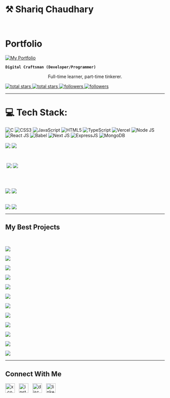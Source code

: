 <h1>⚒️ Shariq Chaudhary</h1>
<br />

# Portfolio
[![My Portfolio](https://img.shields.io/badge/My%20Portfolio-Click%20Here-blue?style=for-the-badge)](https://portfolio-sigma-rose-22.vercel.app/)

**`Digital Craftsman (Developer/Programmer)`**

<p align="center">Full-time learner, part-time tinkerer.</p>
<p align="left">
  <a href="https://github.com/0xshariq?tab=repositories&sort=stargazers#gh-light-mode-only">
    <img alt="total stars" title="Total stars on GitHub" src="https://custom-icon-badges.demolab.com/github/stars/0xshariq?color=3ea97d&style=for-the-badge&labelColor=40b682&logo=star#gh-light-mode-only">
  </a>
  
  <a href="https://github.com/0xshariq?tab=repositories&sort=stargazers#gh-dark-mode-only">
    <img alt="total stars" title="Total stars on GitHub" src="https://custom-icon-badges.demolab.com/github/stars/0xshariq?color=655489&style=for-the-badge&labelColor=c691e9&logo=star#gh-dark-mode-only">
  </a>
  
  <a href="https://github.com/0xshariq?tab=followers#gh-light-mode-only">
    <img alt="followers" title="Follow me on Github" src="https://custom-icon-badges.demolab.com/github/followers/0xshariq?color=2c4954&labelColor=2c3e50&style=for-the-badge&logo=person-add&label=Followers#gh-light-mode-only">
  </a>
    
  <a href="https://github.com/0xshariq?tab=followers#gh-dark-mode-only">
    <img alt="followers" title="Follow me on Github" src="https://custom-icon-badges.demolab.com/github/followers/0xshariq?color=dacc84&labelColor=f9e692&style=for-the-badge&logo=person-add&label=Followers#gh-dark-mode-only">
  </a>
</p>

---

# 💻 Tech Stack:
![C](https://img.shields.io/badge/c-%2300599C.svg?style=for-the-badge&logo=c&logoColor=white)
![CSS3](https://img.shields.io/badge/css3-%231572B6.svg?style=for-the-badge&logo=css3&logoColor=white)
![JavaScript](https://img.shields.io/badge/javascript-%23323330.svg?style=for-the-badge&logo=javascript&logoColor=%23F7DF1E)
![HTML5](https://img.shields.io/badge/html5-%23E34F26.svg?style=for-the-badge&logo=html5&logoColor=white)
![TypeScript](https://img.shields.io/badge/typescript-%23007ACC.svg?style=for-the-badge&logo=typescript&logoColor=white)
![Vercel](https://img.shields.io/badge/vercel-%23000000.svg?style=for-the-badge&logo=vercel&logoColor=white)
![Node JS](https://img.shields.io/badge/node.js-6DA55F?style=for-the-badge&logo=node.js&logoColor=white)
![React JS](https://img.shields.io/badge/react-%2320232a.svg?style=for-the-badge&logo=react&logoColor=%2361DAFB)
![Babel](https://img.shields.io/badge/Babel-F9DC3e?style=for-the-badge&logo=babel&logoColor=black)
![Next JS](https://img.shields.io/badge/next.js-%2320232a.svg?style=for-the-badge&logo=next.js&logoColor=%2361DAFB)
![ExpressJS](https://img.shields.io/badge/express.js-%23404d59.svg?style=for-the-badge&logo=express&logoColor=%2361DAFB)
![MongoDB](https://img.shields.io/badge/mongodb-%234ea94b.svg?style=for-the-badge&logo=mongodb&logoColor=white)

<p><a href="https://github.com/0xshariq#gh-dark-mode-only" target="_blank"><img align="center" src="https://github-readme-stats.vercel.app/api/top-langs/?username=0xshariq&langs_count=6&show_icon=true&theme=nightowl#gh-dark-mode-only"></a>
  <a href="https://github.com/0xshariq#gh-light-mode-only" target="_blank"><img align="center" src="https://github-readme-stats.vercel.app/api/top-langs/?username=0xshariq&langs_count=6&show_icon=true&theme=vue#gh-light-mode-only"></a>
</p>

<br />

<p>&nbsp;<a href="https://github.com/0xshariq#gh-dark-mode-only" target="_blank"><img align="center" src="https://github-readme-stats.vercel.app/api?username=0xshariq&count_private=true&show_icons=true&theme=nightowl#gh-dark-mode-only"></a>
<a href="https://github.com/0xshariq#gh-light-mode-only" target="_blank"><img align="center" src="https://github-readme-stats.vercel.app/api?username=0xshariq&count_private=true&show_icons=true&theme=vue#gh-light-mode-only"></a>
</p>
<br>
<br />

<p><a href="https://github.com/0xshariq#gh-dark-mode-only" target="_blank"><img align="center" src="https://github-readme-streak-stats-seven-chi.vercel.app?user=0xshariq&theme=nightowl#gh-dark-mode-only"></a>
<a href="https://github.com/0xshariq#gh-light-mode-only" target="_blank"><img align="center" src="https://github-readme-streak-stats-seven-chi.vercel.app?user=0xshariq&theme=vue#gh-light-mode-only"></a>
<br/>
<br />

<p><a href="https://github.com/0xshariq#gh-dark-mode-only" target="_blank"><img align="center" src="https://github-readme-activity-graph.vercel.app/graph?username=0xshariq&theme=nightowl#gh-dark-mode-only"></a>
<a href="https://github.com/0xshariq#gh-light-mode-only" target="_blank"><img align="center" src="https://github-readme-activity-graph.vercel.app/graph?username=0xshariq&theme=vue#gh-light-mode-only"></a>
<br/>

---
<h2>My Best Projects</h2>
<br />
<p><a href="https://github.com/0xshariq/quran-next-app#gh-dark-mode-only" target="_blank"><img align="center" src="https://github-readme-stats.vercel.app/api/pin/?username=0xshariq&repo=quran-next-app&theme=nightowl#gh-dark-mode-only"></a>
<p><a href="https://github.com/0xshariq/quran-next-app#gh-light-mode-only" target="_blank"><img align="center" src="https://github-readme-stats.vercel.app/api/pin/?username=0xshariq&repo=quran-next-app&theme=vue#gh-light-mode-only"></a>
<br />

<p><a href="https://github.com/0xshariq/extra-care-medical-center#gh-dark-mode-only" target="_blank"><img align="center" src="https://github-readme-stats.vercel.app/api/pin/?username=0xshariq&repo=extra-care-medical-center&theme=nightowl#gh-dark-mode-only"></a>
<p><a href="https://github.com/0xshariq/extra-care-medical-center#gh-light-mode-only" target="_blank"><img align="center" src="https://github-readme-stats.vercel.app/api/pin/?username=0xshariq&repo=extra-care-medical-center&theme=vue#gh-light-mode-only"></a>
<br />
<p><a href="https://github.com/0xshariq/service-website#gh-dark-mode-only" target="_blank"><img align="center" src="https://github-readme-stats.vercel.app/api/pin/?username=0xshariq&repo=service-website&theme=nightowl#gh-dark-mode-only"></a>
<p><a href="https://github.com/0xshariq/service-website#gh-light-mode-only" target="_blank"><img align="center" src="https://github-readme-stats.vercel.app/api/pin/?username=0xshariq&repo=service-website&theme=vue#gh-light-mode-only"></a>
<br/>
<p><a href="https://github.com/0xshariq/portfolio-website#gh-dark-mode-only" target="_blank"><img align="center" src="https://github-readme-stats.vercel.app/api/pin/?username=0xshariq&repo=portfolio-website&theme=nightowl#gh-dark-mode-only"></a>
<p><a href="https://github.com/0xshariq/portfolio-website#gh-light-mode-only" target="_blank"><img align="center" src="https://github-readme-stats.vercel.app/api/pin/?username=0xshariq&repo=portfolio-website&theme=vue#gh-light-mode-only"></a>
<br/>
<p><a href="https://github.com/0xshariq/saas-landing-page-app#gh-dark-mode-only" target="_blank"><img align="center" src="https://github-readme-stats.vercel.app/api/pin/?username=0xshariq&repo=saas-landing-page-app&theme=nightowl#gh-dark-mode-only"></a>
<p><a href="https://github.com/0xshariq/saas-landing-page-app#gh-light-mode-only" target="_blank"><img align="center" src="https://github-readme-stats.vercel.app/api/pin/?username=0xshariq&repo=saas-landing-page-app&theme=vue#gh-light-mode-only"></a>
<br/>
<p><a href="https://github.com/0xshariq/saas-landing-page-app#gh-dark-mode-only" target="_blank"><img align="center" src="https://github-readme-stats.vercel.app/api/pin/?username=0xshariq&repo=saas-landing-page-app&theme=nightowl#gh-dark-mode-only"></a>
<p><a href="https://github.com/0xshariq/saas-landing-page-app#gh-light-mode-only" target="_blank"><img align="center" src="https://github-readme-stats.vercel.app/api/pin/?username=0xshariq&repo=saas-landing-page-app&theme=vue#gh-light-mode-only"></a>

---
<h2>Connect With Me</h2>
<p align="left">
<a href="https://x.com/Sharique_Ch" target="_blank"><img align="left" width="30px" style="padding-right:10px;" src="https://raw.githubusercontent.com/rahuldkjain/github-profile-readme-generator/master/src/images/icons/Social/twitter.svg" alt="x.com/Sharique_Ch"></a>
<a href="https://instagram.com/sharique1303" target="_blank"><img align="left" width="30px" style="padding-right:10px;" src="https://raw.githubusercontent.com/rahuldkjain/github-profile-readme-generator/master/src/images/icons/Social/instagram.svg" alt="instagram.com/sharique1303"></a>
<a href="https://discordapp.com/users/0xshariq" target="_blank"><img align="left" width="30px" style="padding-right:10px" src="https://raw.githubusercontent.com/rahuldkjain/github-profile-readme-generator/master/src/images/icons/Social/discord.svg" alt="discordapp.com/users/0xshariq"></a>
<a href="https://linkedin.com/in/0xshariq" target="_blank"><img align="left" alt="linkedin" width="30px" style="padding-right: 10px;" src="https://cdn.jsdelivr.net/gh/devicons/devicon/icons/linkedin/linkedin-original.svg"></a>
</p>
